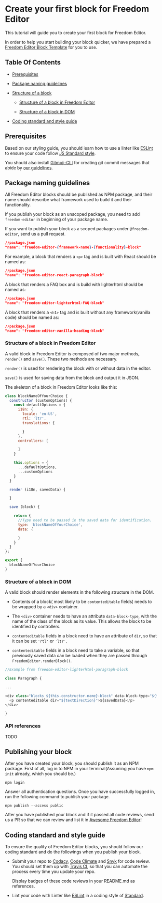 # Create your first block for Freedom Editor

This tutorial will guide you to create your first block for Freedom Editor.

In order to help you start building your block quicker, we have prepared a [Freedom Editor Block Template]() for you to use.

## Table Of Contents

- [Prerequisites](#prerequisites)

- [Package naming guidelines](#package-naming-guidelines)

- [Structure of a block](#structure-of-a-block)

  - [Structure of a block in Freedom Editor](#structure-of-a-block-in-freedom-editor)

  - [Structure of a block in DOM](#structure-of-a-block-in-dom)

- [Coding standard and style guide](#coding-standard-and-style-guide)

## Prerequisites

Based on our styling guide, you should learn how to use a linter like [ESLint](https://eslint.org/docs/user-guide/getting-started) to ensure your code follow [JS Standard style](https://standardjs.com/).

You should also install [Gitmoji-CLI](https://www.npmjs.com/package/gitmoji-cli) for creating git commit messages that abide by [our guidelines](https://standardjs.com/).

## Package naming guidelines

All Freedom Editor blocks should be published as NPM package, and their name should describe what framework used to build it and their functionality.

If you publish your block as an unscoped package, you need to add `freedom-editor` in beginning of your package name.

If you want to publish your block as a scoped packages under `@freedom-editor`, send us a pull request.

```json
//package.json
"name": "freedom-editor-{framework-name}-{functionality}-block"
```

For example, a block that renders a `<p>` tag and is built with React should be named as:

```json
//package.json
"name": "freedom-editor-react-paragraph-block"
```

A block that renders a FAQ box and is build with lighterhtml should be named as:

```json
//package.json
"name": "freedom-editor-lighterhtml-FAQ-block"
```

A block that renders a `<h1>` tag and is built without any framework(vanilla code) should be named as:

```json
//package.json
"name": "freedom-editor-vanilla-heading-block"
```

### Structure of a block in Freedom Editor

A valid block in Freedom Editor is composed of two major methods, `render()` and `save()`. These two methods are necessary.

`render()` is used for rendering the block with or without data in the editor.

`save()` is used for saving data from the block and output it in JSON.

The skeleton of a block in Freedom Editor looks like this:

```javascript
class blockNameOfYourChoice {
  constructor (customOptions) {
    const defaultOptions = {
      i18n: {
        locale: 'en-US',
        rtl: 'ltr',
        translations: {

        }
      },
      controllers: [

      ]
    }

    this.options = {
      ...defaultOptions,
      ...customOptions
    }
  }

  render (i18n, savedData) {

  }

  save (block) {

    return {
      //Type need to be passed in the saved data for identification.
      type: 'blockNameOfYourChoice',
      data: {

      }
    }
  }
};

export {
  blockNameOfYourChoice
}
```

### Structure of a block in DOM

A valid block should render elements in the following structure in the DOM.

- Contents of a block( most likely to be `contenteditable` fields) needs to be wrapped by a `<div>` container.

- The `<div>` container needs to have an attribute `data-block-type`, with the name of the class of the block as its value. This allows the block to be identified by controllers.

- `contenteditable` fields in a block need to have an attribute of `dir`, so that it can be set `'rtl'` or `'ltr'`.

- `contenteditable` fields in a block need to take a variable, so that previously saved data can be loaded when they are passed through `FreedomEditor.renderBlock()`.

```javascript
//Example from freedom-editor-lighterhtml-paragraph-block

class Paragraph {

...

<div class="blocks ${this.constructor.name}-block" data-block-type="${this.constructor.name}">
  <p contenteditable dir="${textDirection}">${savedData}</p>
</div>

}
```

### API references

TODO

## Publishing your block

After you have created your block, you should publish it as an NPM package. First of all, log in to NPM in your terminal(Assuming you have `npm init` already, which you should be.)

```shell
npm login
```

Answer all authentication questions. Once you have successfully logged in, run the following command to publish your package.

```shell
npm publish --access public
```

After you have published your block and if it passed all code reviews, send us a PR so that we can review and list it in [Awesome Freedom Editor](https://github.com/winston0410/awesome-freedom-editor)!

## Coding standard and style guide

To ensure the quality of Freedom Editor blocks, you should follow our coding standard and do the followings when you publish your block.

- Submit your repo to [Codacy](https://app.codacy.com/), [Code Climate](https://codeclimate.com/) and [Snyk](https://app.snyk.io/) for code review. You should set them up with [Travis CI](https://travis-ci.com/), so that you can automate the process every time you update your repo.

  Display badges of these code reviews in your README.md as references.

- Lint your code with Linter like [ESLint](https://eslint.org/docs/user-guide/getting-started) in a coding style of [Standard](https://www.npmjs.com/package/eslint-config-standard).
